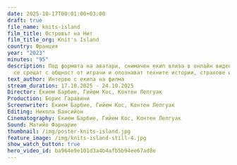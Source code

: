 ```yaml
---
date: 2025-10-17T00:01:00+03:00
draft: true
file_name: knits-island
film_title: Островът на Нит
film_title_org: Knit's Island
country: Франция
year: "2023"
minutes: "95"
description: Под формата на аватари, снимачен екип влиза в онлайн видео игра. Те
  се срещат с общност от играчи и опознават техните истории, страхове и мечти.
text_author: Интервю с екипа на филма
stream_duration: 17.10.2025 - 24.10.2025
Director: Екием Барбие, Гийем Кос, Кɑнтен Лелгуак
Production: Борис Гаравини
Screenwriter: Екием Барбие, Гийем Кос, Кɑнтен Лелгуак
Editing: Никола Бансийон
Cinematography: Екием Барбие, Гийем Кос, Кɑнтен Лелгуак
Sound: Матийо Фарнарие
thumbnail: /img/poster-knits-island.jpg
feature_image: /img/knits-island-still-4.jpg
show_watch_button: true
hero_video_id: ba964e9e101d3a4b4afb5b94ee67ad8e
---
```

